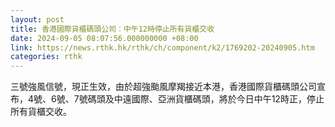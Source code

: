 ```yaml
---
layout: post
title: 香港國際貨櫃碼頭公司︰中午12時停止所有貨櫃交收
date: 2024-09-05 08:07:56.000000000 +08:00
link: https://news.rthk.hk/rthk/ch/component/k2/1769202-20240905.htm
categories: rthk
---
```


三號強風信號，現正生效，由於超強颱風摩羯接近本港，香港國際貨櫃碼頭公司宣布，4號、6號、7號碼頭及中遠國際、亞洲貨櫃碼頭，將於今日中午12時正，停止所有貨櫃交收。
